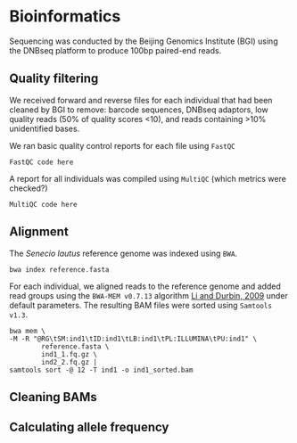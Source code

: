 # Bioinformatics
Sequencing was conducted by the Beijing Genomics Institute (BGI) using the DNBseq platform to produce 100bp paired-end reads.

## Quality filtering
We received forward and reverse files for each individual that had been cleaned by BGI to remove: barcode sequences, DNBseq adaptors, low quality reads (50% of quality scores <10), and reads containing >10% unidentified bases. 

We ran basic quality control reports for each file using ```FastQC```

```
FastQC code here
```

A report for all individuals was compiled using ```MultiQC``` (which metrics were checked?)

```
MultiQC code here
```


## Alignment

The *Senecio lautus* reference genome was indexed using ```BWA```.

```
bwa index reference.fasta
```

For each individual, we aligned reads to the reference genome and added read groups using the ```BWA-MEM v0.7.13``` algorithm [Li and Durbin, 2009](https://pubmed.ncbi.nlm.nih.gov/19451168/) under default parameters. The resulting BAM files were sorted using ```Samtools v1.3```.


```
bwa mem \
-M -R "@RG\tSM:ind1\tID:ind1\tLB:ind1\tPL:ILLUMINA\tPU:ind1" \
        reference.fasta \
        ind1_1.fq.gz \
        ind2_2.fq.gz |
samtools sort -@ 12 -T ind1 -o ind1_sorted.bam 
```


## Cleaning BAMs

## Calculating allele frequency


